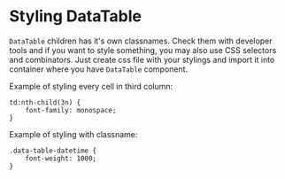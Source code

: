 # Styling DataTable

`DataTable` children has it's own classnames. Check them with developer tools and if you want to style something, you may also use CSS selectors and combinators. Just create css file with your stylings and import it into container where you have `DataTable` component.

Example of styling every cell in third column: 
```
td:nth-child(3n) {
    font-family: monospace;
}
```

Example of styling with classname: 
```
.data-table-datetime {
    font-weight: 1000;
}
```